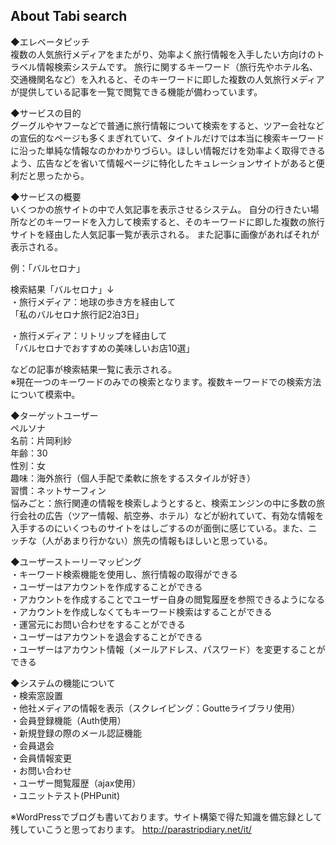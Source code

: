 

## About Tabi search
◆エレベータピッチ<br>
複数の人気旅行メディアをまたがり、効率よく旅行情報を入手したい方向けのトラベル情報検索システムです。
旅行に関するキーワード（旅行先やホテル名、交通機関名など）を入れると、そのキーワードに即した複数の人気旅行メディアが提供している記事を一覧で閲覧できる機能が備わっています。

◆サービスの目的<br>
グーグルやヤフーなどで普通に旅行情報について検索をすると、ツアー会社などの宣伝的なページも多くまぎれていて、タイトルだけでは本当に検索キーワードに沿った単純な情報なのかわかりづらい。ほしい情報だけを効率よく取得できるよう、広告などを省いて情報ページに特化したキュレーションサイトがあると便利だと思ったから。

◆サービスの概要<br>
いくつかの旅サイトの中で人気記事を表示させるシステム。
自分の行きたい場所などのキーワードを入力して検索すると、そのキーワードに即した複数の旅行サイトを経由した人気記事一覧が表示される。
また記事に画像があればそれが表示される。

例：「バルセロナ」

検索結果「バルセロナ」↓<br>
・旅行メディア：地球の歩き方を経由して<br>
「私のバルセロナ旅行記2泊3日」

・旅行メディア：リトリップを経由して<br>
「バルセロナでおすすめの美味しいお店10選」

などの記事が検索結果一覧に表示される。<br>
※現在一つのキーワードのみでの検索となります。複数キーワードでの検索方法について模索中。


◆ターゲットユーザー<br>
ペルソナ<br>
名前：片岡利紗<br>
年齢：30<br>
性別：女<br>
趣味：海外旅行（個人手配で柔軟に旅をするスタイルが好き）<br>
習慣：ネットサーフィン<br>
悩みごと：旅行関連の情報を検索しようとすると、検索エンジンの中に多数の旅行会社の広告（ツアー情報、航空券、ホテル）などが紛れていて、有効な情報を入手するのにいくつものサイトをはしごするのが面倒に感じている。また、ニッチな（人があまり行かない）旅先の情報もほしいと思っている。


◆ユーザーストーリーマッピング<br>
・キーワード検索機能を使用し、旅行情報の取得ができる<br>
・ユーザーはアカウントを作成することができる<br>
・アカウントを作成することでユーザー自身の閲覧履歴を参照できるようになる<br>
・アカウントを作成しなくてもキーワード検索はすることができる<br>
・運営元にお問い合わせをすることができる<br>
・ユーザーはアカウントを退会することができる<br>
・ユーザーはアカウント情報（メールアドレス、パスワード）を変更することができる


◆システムの機能について<br>
・検索窓設置<br>
・他社メディアの情報を表示（スクレイピング：Goutteライブラリ使用）<br>
・会員登録機能（Auth使用）<br>
・新規登録の際のメール認証機能<br>
・会員退会<br>
・会員情報変更<br>
・お問い合わせ<br>
・ユーザー閲覧履歴（ajax使用）<br>
・ユニットテスト(PHPunit)<br>



※WordPressでブログも書いております。サイト構築で得た知識を備忘録として残していこうと思っております。
http://parastripdiary.net/it/
